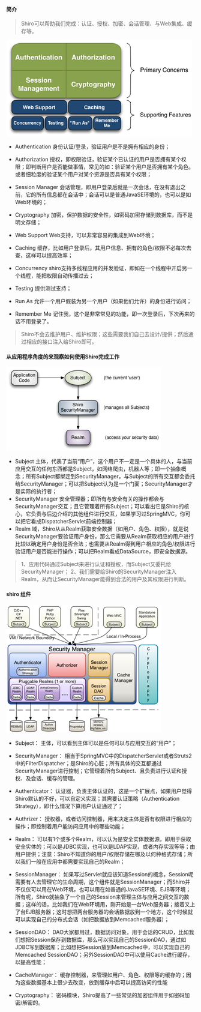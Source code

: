 #### 简介
> Shiro可以帮助我们完成：认证、授权、加密、会话管理、与Web集成、缓存等。

![shiro架构](image/d59f6d02-1f45-3285-8983-4ea5f18111d5.png)

- Authentication
  身份认证/登录，验证用户是不是拥有相应的身份；

- Authorization
  授权，即权限验证，验证某个已认证的用户是否拥有某个权限；即判断用户是否能做事情，常见的如：验证某个用户是否拥有某个角色。或者细粒度的验证某个用户对某个资源是否具有某个权限；
- Session Manager
  会话管理，即用户登录后就是一次会话，在没有退出之前，它的所有信息都在会话中；会话可以是普通JavaSE环境的，也可以是如Web环境的；
- Cryptography
  加密，保护数据的安全性，如密码加密存储到数据库，而不是明文存储；
- Web Support
  Web支持，可以非常容易的集成到Web环境；
- Caching
  缓存，比如用户登录后，其用户信息、拥有的角色/权限不必每次去查，这样可以提高效率；
- Concurrency
  shiro支持多线程应用的并发验证，即如在一个线程中开启另一个线程，能把权限自动传播过去；
- Testing
  提供测试支持；
- Run As
  允许一个用户假装为另一个用户（如果他们允许）的身份进行访问；
- Remember Me
  记住我，这个是非常常见的功能，即一次登录后，下次再来的话不用登录了。

> Shiro不会去维护用户、维护权限；这些需要我们自己去设计/提供；然后通过相应的接口注入给Shiro即可。

#### 从应用程序角度的来观察如何使用Shiro完成工作


![应用流程](image/5e0e9b41-0cca-367f-8c87-a8398910e7a6.png)

- Subject
  主体，代表了当前“用户”，这个用户不一定是一个具体的人，与当前应用交互的任何东西都是Subject，如网络爬虫，机器人等；即一个抽象概念；所有Subject都绑定到SecurityManager，与Subject的所有交互都会委托给SecurityManager；可以把Subject认为是一个门面；SecurityManager才是实际的执行者；
- SecurityManager
  安全管理器；即所有与安全有关的操作都会与SecurityManager交互；且它管理着所有Subject；可以看出它是Shiro的核心，它负责与后边介绍的其他组件进行交互，如果学习过SpringMVC，你可以把它看成DispatcherServlet前端控制器；
- Realm
  域，Shiro从从Realm获取安全数据（如用户、角色、权限），就是说SecurityManager要验证用户身份，那么它需要从Realm获取相应的用户进行比较以确定用户身份是否合法；也需要从Realm得到用户相应的角色/权限进行验证用户是否能进行操作；可以把Realm看成DataSource，即安全数据源。

> 1、应用代码通过Subject来进行认证和授权，而Subject又委托给SecurityManager；
  2、我们需要给Shiro的SecurityManager注入Realm，从而让SecurityManager能得到合法的用户及其权限进行判断。


#### shiro 组件

![shiro组件](image/9b959a65-799d-396e-b5f5-b4fcfe88f53c.png)

- Subject：
  主体，可以看到主体可以是任何可以与应用交互的“用户”；

- SecurityManager：
  相当于SpringMVC中的DispatcherServlet或者Struts2中的FilterDispatcher；是Shiro的心脏；所有具体的交互都通过SecurityManager进行控制；它管理着所有Subject、且负责进行认证和授权、及会话、缓存的管理。

- Authenticator：
  认证器，负责主体认证的，这是一个扩展点，如果用户觉得Shiro默认的不好，可以自定义实现；其需要认证策略（Authentication Strategy），即什么情况下算用户认证通过了；

- Authrizer：
  授权器，或者访问控制器，用来决定主体是否有权限进行相应的操作；即控制着用户能访问应用中的哪些功能；

- Realm：
  可以有1个或多个Realm，可以认为是安全实体数据源，即用于获取安全实体的；可以是JDBC实现，也可以是LDAP实现，或者内存实现等等；由用户提供；注意：Shiro不知道你的用户/权限存储在哪及以何种格式存储；所以我们一般在应用中都需要实现自己的Realm；

- SessionManager：
  如果写过Servlet就应该知道Session的概念，Session呢需要有人去管理它的生命周期，这个组件就是SessionManager；而Shiro并不仅仅可以用在Web环境，也可以用在如普通的JavaSE环境、EJB等环境；所有呢，Shiro就抽象了一个自己的Session来管理主体与应用之间交互的数据；这样的话，比如我们在Web环境用，刚开始是一台Web服务器；接着又上了台EJB服务器；这时想把两台服务器的会话数据放到一个地方，这个时候就可以实现自己的分布式会话（如把数据放到Memcached服务器）；

- SessionDAO：
  DAO大家都用过，数据访问对象，用于会话的CRUD，比如我们想把Session保存到数据库，那么可以实现自己的SessionDAO，通过如JDBC写到数据库；比如想把Session放到Memcached中，可以实现自己的Memcached SessionDAO；另外SessionDAO中可以使用Cache进行缓存，以提高性能；

- CacheManager：
  缓存控制器，来管理如用户、角色、权限等的缓存的；因为这些数据基本上很少去改变，放到缓存中后可以提高访问的性能

- Cryptography：
  密码模块，Shiro提高了一些常见的加密组件用于如密码加密/解密的。